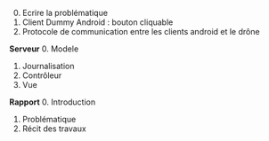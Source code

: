 0. Ecrire la problématique
1. Client Dummy Android : bouton cliquable
2. Protocole de communication entre les clients android et le drône

**Serveur**
0. Modele
1. Journalisation
2. Contrôleur
3. Vue

**Rapport**
0. Introduction
1. Problématique
2. Récit des travaux